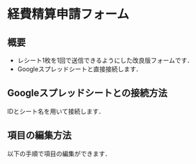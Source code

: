 # 経費精算申請フォーム

## 概要
- レシート1枚を1回で送信できるようにした改良版フォームです．
- Googleスプレッドシートと直接接続します．

## Googleスプレッドシートとの接続方法
IDとシート名を用いて接続します．

## 項目の編集方法
以下の手順で項目の編集ができます．
